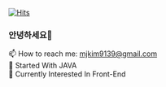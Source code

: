 [![Hits](https://hits.seeyoufarm.com/api/count/incr/badge.svg?url=https%3A%2F%2Fgithub.com%2Fminj0i&count_bg=%233787DD&title_bg=%23101010&icon=mercedes.svg&icon_color=%23FFFFFF&title=HITS&edge_flat=true)](https://github.com/minj0i)
### 안녕하세요👋   
📫 How to reach me: mjkim9139@gmail.com   
🔭 Started With JAVA   
🌱 Currently Interested In Front-End
<!--
**minj0i/minj0i** is a ✨ _special_ ✨ repository because its `README.md` (this file) appears on your GitHub profile.

Here are some ideas to get you started:

- 🔭 I’m currently working on ...
- 🌱 I’m currently learning ...
- 👯 I’m looking to collaborate on ...
- 🤔 I’m looking for help with ...
- 💬 Ask me about ...
- 📫 How to reach me: ...
- 😄 Pronouns: ...
- ⚡ Fun fact: ...
-->
